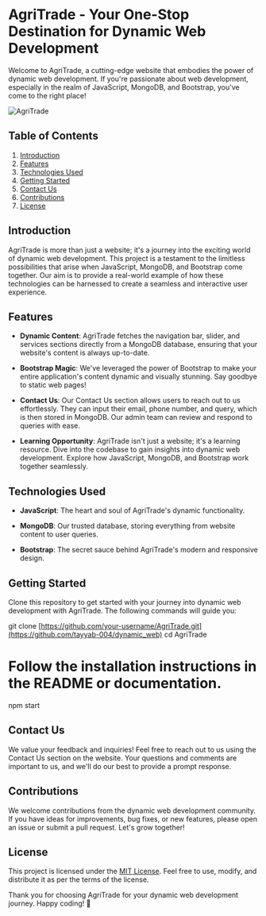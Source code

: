 # AgriTrade - Your One-Stop Destination for Dynamic Web Development

Welcome to AgriTrade, a cutting-edge website that embodies the power of dynamic web development. If you're passionate about web development, especially in the realm of JavaScript, MongoDB, and Bootstrap, you've come to the right place! 

![AgriTrade]([insert_image_link_here](https://ogden_images.s3.amazonaws.com/www.motherearthnews.com/images/2022/09/30164039/storage-crops-1100x733.jpg))

## Table of Contents
1. [Introduction](#introduction)
2. [Features](#features)
3. [Technologies Used](#technologies-used)
4. [Getting Started](#getting-started)
5. [Contact Us](#contact-us)
6. [Contributions](#contributions)
7. [License](#license)

## Introduction

AgriTrade is more than just a website; it's a journey into the exciting world of dynamic web development. This project is a testament to the limitless possibilities that arise when JavaScript, MongoDB, and Bootstrap come together. Our aim is to provide a real-world example of how these technologies can be harnessed to create a seamless and interactive user experience.

## Features

- **Dynamic Content**: AgriTrade fetches the navigation bar, slider, and services sections directly from a MongoDB database, ensuring that your website's content is always up-to-date.

- **Bootstrap Magic**: We've leveraged the power of Bootstrap to make your entire application's content dynamic and visually stunning. Say goodbye to static web pages!

- **Contact Us**: Our Contact Us section allows users to reach out to us effortlessly. They can input their email, phone number, and query, which is then stored in MongoDB. Our admin team can review and respond to queries with ease.

- **Learning Opportunity**: AgriTrade isn't just a website; it's a learning resource. Dive into the codebase to gain insights into dynamic web development. Explore how JavaScript, MongoDB, and Bootstrap work together seamlessly.

## Technologies Used

- **JavaScript**: The heart and soul of AgriTrade's dynamic functionality.

- **MongoDB**: Our trusted database, storing everything from website content to user queries.

- **Bootstrap**: The secret sauce behind AgriTrade's modern and responsive design.

## Getting Started

Clone this repository to get started with your journey into dynamic web development with AgriTrade. The following commands will guide you:


git clone [https://github.com/your-username/AgriTrade.git](https://github.com/tayyab-004/dynamic_web)
cd AgriTrade
# Follow the installation instructions in the README or documentation.
npm start

## Contact Us

We value your feedback and inquiries! Feel free to reach out to us using the Contact Us section on the website. Your questions and comments are important to us, and we'll do our best to provide a prompt response.

## Contributions

We welcome contributions from the dynamic web development community. If you have ideas for improvements, bug fixes, or new features, please open an issue or submit a pull request. Let's grow together!

## License

This project is licensed under the [MIT License](LICENSE). Feel free to use, modify, and distribute it as per the terms of the license.

Thank you for choosing AgriTrade for your dynamic web development journey. Happy coding! 🚀

